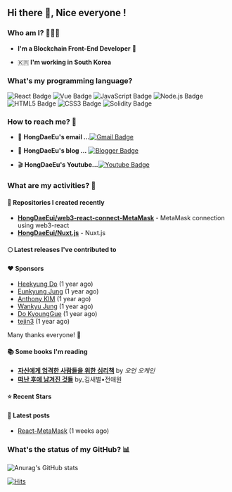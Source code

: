 ## Hi there 👋, Nice everyone !

### Who am I? 👨‍👩‍👦

 - **I'm a Blockchain Front-End Developer** 🎨   

 - 🇰🇷  **I'm working in South Korea**

### What's my programming language?


![React Badge](https://img.shields.io/badge/React-61DAFB?style=?flat-square&logo=React&logoColor=white)
![Vue Badge](https://img.shields.io/badge/Vue-4FC08D?style=?flat-square&logo=Vue.js&logoColor=white)
![JavaScript Badge](https://img.shields.io/badge/JavaScript-F7DF1E?style=?flat-square&logo=Gmail&logoColor=whit)
![Node.js Badge](https://img.shields.io/badge/Node-339933?style=?flat-square&logo=Node.js&logoColor=white)
![HTML5 Badge](https://img.shields.io/badge/HTML5-E34F26?style=?flat-square&logo=HTML5&logoColor=white)
![CSS3 Badge](https://img.shields.io/badge/CSS3-1572B6?style=?flat-square&logo=CSS3&logoColor=white)
![Solidity Badge](https://img.shields.io/badge/Solidity-363636?style=?flat-square&logo=Solidity&logoColor=white)

### How to reach me? 🤔

- 💌 **HongDaeEu's email ...**[![Gmail Badge](https://img.shields.io/badge/Gmail-EA5C2B?style=?flat-square&logo=Gmail&logoColor=white&link=mailto:aviate8@gmail.com)](mailto:aviate8@gmail.com)

- 📓 **HongDaeEu's blog ...** [![Blogger Badge](http://img.shields.io/badge/Blog-09B3AF?style=flat-square&logo=blogger&logoColor=white&link=https://pastelblockchain.tistory.com/)](https://pastelblockchain.tistory.com/)

- 🎬 **HongDaeEu's Youtube...**[![Youtube Badge](https://img.shields.io/badge/Youtube-ff0000?style=flat-square&logo=youtube&link=https://www.youtube.com/channel/UCqR1nqIT71MwtXiqkoD4HAg)](https://www.youtube.com/channel/UCqR1nqIT71MwtXiqkoD4HAg)


### What are my activities? 🎈

#### 🌈 Repositories I created recently
- **[HongDaeEui/web3-react-connect-MetaMask](https://github.com/HongDaeEui/web3-react-connect-MetaMask)** - MetaMask connection using web3-react
- **[HongDaeEui/Nuxt.js](https://github.com/HongDaeEui/Nuxt.js.git)** - Nuxt.js

#### 🌕 Latest releases I've contributed to

#### ❤️ Sponsors

- [Heekyung Do](https://github.com/heekyungdo) (1 year ago)
- [Eunkyung Jung](https://github.com/luckyjek) (1 year ago)
- [Anthony KIM](https://github.com/qwerlarlgus) (1 year ago)
- [Wankyu Jung](https://github.com/wkjung0624) (1 year ago)
- [Do KyoungGue](https://github.com/Doku9) (1 year ago)
- [tejin3](https://github.com/tejin3) (1 year ago)

Many thanks everyone! 🙏

#### 📚 Some books I'm reading

- **[자신에게 엄격한 사람들을 위한 심리책](http://www.kyobobook.co.kr/product/detailViewKor.laf?mallGb=KOR&ejkGb=KOR&barcode=9788901251059)** by _오언 오케인_
- **[떠난 후에 남겨진 것들](http://www.kyobobook.co.kr/product/detailViewKor.laf?mallGb=KOR&ejkGb=KOR&barcode=9788935213283&orderClick=SPY)** by_김새별•전애원

#### ⭐ Recent Stars

#### 📄 Latest posts
- [React-MetaMask](https://pastelblockchain.tistory.com/43) (1 weeks ago)

### What's the status of my GitHub? 📊   

![Anurag's GitHub stats](https://github-readme-stats.vercel.app/api?username=HongDaeEui&&show_icons=true&theme=vue)

[![Hits](https://hits.seeyoufarm.com/api/count/incr/badge.svg?url=https%3A%2F%2Fgithub.com%2FHongDaeEui&count_bg=%2379C83D&title_bg=%23555555&icon=&icon_color=%23E7E7E7&title=hits&edge_flat=false)](https://hits.seeyoufarm.com)
